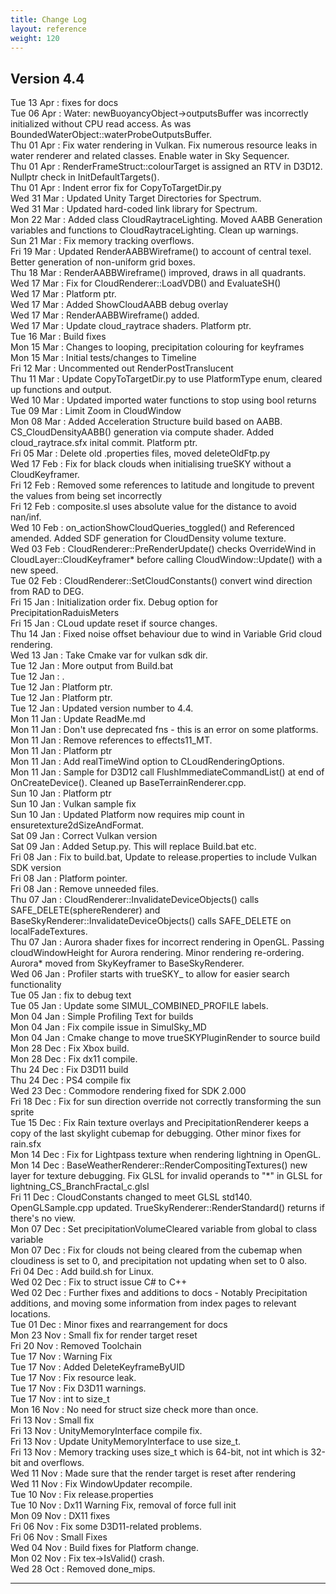 ```yaml
---
title: Change Log
layout: reference
weight: 120
---
```



Version 4.4
---
Tue 13 Apr : fixes for docs  
Tue 06 Apr : Water: newBuoyancyObject-\>outputsBuffer was incorrectly initialized without CPU read access. As was BoundedWaterObject::waterProbeOutputsBuffer.  
Thu 01 Apr : Fix water rendering in Vulkan. Fix numerous resource leaks in water renderer and related classes. Enable water in Sky Sequencer.  
Thu 01 Apr : RenderFrameStruct::colourTarget is assigned an RTV in D3D12. Nullptr check in InitDefaultTargets().  
Thu 01 Apr : Indent error fix for CopyToTargetDir.py  
Wed 31 Mar : Updated Unity Target Directories for Spectrum.  
Wed 31 Mar : Updated hard-coded link library for Spectrum.  
Mon 22 Mar : Added class CloudRaytraceLighting. Moved AABB Generation variables and functions to CloudRaytraceLighting. Clean up warnings.  
Sun 21 Mar : Fix memory tracking overflows.  
Fri 19 Mar : Updated RenderAABBWireframe() to account of central texel. Better generation of non-uniform grid boxes.  
Thu 18 Mar : RenderAABBWireframe() improved, draws in all quadrants.  
Wed 17 Mar : Fix for CloudRenderer::LoadVDB() and EvaluateSH()  
Wed 17 Mar : Platform ptr.  
Wed 17 Mar : Added ShowCloudAABB debug overlay  
Wed 17 Mar : RenderAABBWireframe() added.  
Wed 17 Mar : Update cloud_raytrace shaders. Platform ptr.  
Tue 16 Mar : Build fixes  
Mon 15 Mar : Changes to looping, precipitation colouring for keyframes  
Mon 15 Mar : Initial tests/changes to Timeline  
Fri 12 Mar : Uncommented out RenderPostTranslucent  
Thu 11 Mar : Update CopyToTargetDir.py to use PlatformType enum, cleared up functions and output.  
Wed 10 Mar : Updated imported water functions to stop using bool returns  
Tue 09 Mar : Limit Zoom in CloudWindow  
Mon 08 Mar : Added Acceleration Structure build based on AABB. CS_CloudDensityAABB() generation via compute shader. Added cloud_raytrace.sfx inital commit. Platform ptr.  
Fri 05 Mar : Delete old .properties files, moved deleteOldFtp.py  
Wed 17 Feb : Fix for black clouds when initialising trueSKY without a CloudKeyframer.  
Fri 12 Feb : Removed some references to latitude and longitude to prevent the values from being set incorrectly  
Fri 12 Feb : composite.sl uses absolute value for the distance to avoid nan/inf.  
Wed 10 Feb : on_actionShowCloudQueries_toggled() and Referenced amended. Added SDF generation for CloudDensity volume texture.  
Wed 03 Feb : CloudRenderer::PreRenderUpdate() checks OverrideWind in CloudLayer::CloudKeyframer* before calling CloudWindow::Update() with a new speed.  
Tue 02 Feb : CloudRenderer::SetCloudConstants() convert wind direction from RAD to DEG.  
Fri 15 Jan : Initialization order fix. Debug option for PrecipitationRaduisMeters  
Fri 15 Jan : CLoud update reset if source changes.  
Thu 14 Jan : Fixed noise offset behaviour due to wind in Variable Grid cloud rendering.  
Wed 13 Jan : Take Cmake var for vulkan sdk dir.  
Tue 12 Jan : More output from Build.bat  
Tue 12 Jan : .  
Tue 12 Jan : Platform ptr.  
Tue 12 Jan : Platform ptr.  
Tue 12 Jan : Updated version number to 4.4.  
Mon 11 Jan : Update ReadMe.md  
Mon 11 Jan : Don't use deprecated fns - this is an error on some platforms.  
Mon 11 Jan : Remove references to effects11_MT.  
Mon 11 Jan : Platform ptr  
Mon 11 Jan : Add realTimeWind option to CLoudRenderingOptions.  
Mon 11 Jan : Sample for D3D12 call FlushImmediateCommandList() at end of OnCreateDevice(). Cleaned up BaseTerrainRenderer.cpp.  
Sun 10 Jan : Platform ptr  
Sun 10 Jan : Vulkan sample fix  
Sun 10 Jan : Updated Platform now requires mip count in ensuretexture2dSizeAndFormat.  
Sat 09 Jan : Correct Vulkan version  
Sat 09 Jan : Added Setup.py. This will replace Build.bat etc.  
Fri 08 Jan : Fix to build.bat, Update to release.properties to include Vulkan SDK version  
Fri 08 Jan : Platform pointer.  
Fri 08 Jan : Remove unneeded files.  
Thu 07 Jan : CloudRenderer::InvalidateDeviceObjects() calls SAFE_DELETE(sphereRenderer) and BaseSkyRenderer::InvalidateDeviceObjects() calls SAFE_DELETE on localFadeTextures.  
Thu 07 Jan : Aurora shader fixes for incorrect rendering in OpenGL. Passing cloudWindowHeight for Aurora rendering. Minor rendering re-ordering. Aurora* moved from SkyKeyframer to BaseSkyRenderer.  
Wed 06 Jan : Profiler starts with trueSKY_ to allow for easier search functionality  
Tue 05 Jan : fix to debug text  
Tue 05 Jan : Update some SIMUL_COMBINED_PROFILE labels.  
Mon 04 Jan : Simple Profiling Text for builds  
Mon 04 Jan : Fix compile issue in SimulSky_MD  
Mon 04 Jan : Cmake change to move trueSKYPluginRender to source build  
Mon 28 Dec : Fix Xbox build.  
Mon 28 Dec : Fix dx11 compile.  
Thu 24 Dec : Fix D3D11 build  
Thu 24 Dec : PS4 compile fix  
Wed 23 Dec : Commodore rendering fixed for SDK 2.000  
Fri 18 Dec : Fix for sun direction override not correctly transforming the sun sprite  
Tue 15 Dec : Fix Rain texture overlays and PrecipitationRenderer keeps a copy of the last skylight cubemap for debugging. Other minor fixes for rain.sfx  
Mon 14 Dec : Fix for Lightpass texture when rendering lightning in OpenGL.  
Mon 14 Dec : BaseWeatherRenderer::RenderCompositingTextures() new layer for texture debugging. Fix GLSL for invalid operands to "*" in GLSL for lightning_CS_BranchFractal_c.glsl  
Fri 11 Dec : CloudConstants changed to meet GLSL std140. OpenGLSample.cpp updated. TrueSkyRenderer::RenderStandard() returns if there's no view.  
Mon 07 Dec : Set precipitationVolumeCleared variable from global to class variable  
Mon 07 Dec : Fix for clouds not being cleared from the cubemap when cloudiness is set to 0, and precipitation not updating when set to 0 also.  
Fri 04 Dec : Add build.sh for Linux.  
Wed 02 Dec : Fix to struct issue C# to C++  
Wed 02 Dec : Further fixes and additions to docs - Notably Precipitation additions, and moving some information from index pages to relevant locations.  
Tue 01 Dec : Minor fixes and rearrangement for docs  
Mon 23 Nov : Small fix for render target reset  
Fri 20 Nov : Removed Toolchain  
Tue 17 Nov : Warning Fix  
Tue 17 Nov : Added DeleteKeyframeByUID  
Tue 17 Nov : Fix resource leak.  
Tue 17 Nov : Fix D3D11 warnings.  
Tue 17 Nov : int to size_t  
Mon 16 Nov : No need for struct size check more than once.  
Fri 13 Nov : Small fix  
Fri 13 Nov : UnityMemoryInterface compile fix.  
Fri 13 Nov : Update UnityMemoryInterface to use size_t.  
Fri 13 Nov : Memory tracking uses size_t which is 64-bit, not int which is 32-bit and overflows.  
Wed 11 Nov : Made sure that the render target is reset after rendering  
Wed 11 Nov : Fix WindowUpdater recompile.  
Tue 10 Nov : Fix release.properties  
Tue 10 Nov : Dx11 Warning Fix, removal of force full init  
Mon 09 Nov : DX11 fixes  
Fri 06 Nov : Fix some D3D11-related problems.  
Fri 06 Nov : Small Fixes  
Wed 04 Nov : Build fixes for Platform change.  
Mon 02 Nov : Fix tex-\>IsValid() crash.  
Wed 28 Oct : Removed done_mips.  

<hr>
